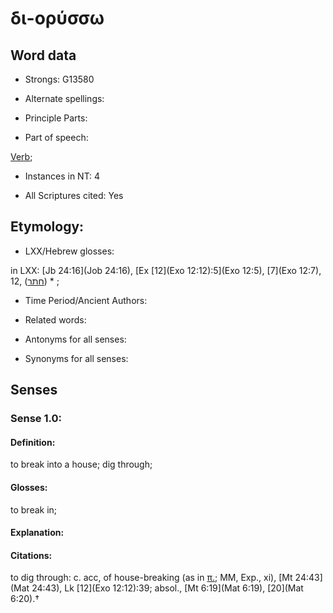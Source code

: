 # δι-ορύσσω 

<!-- Status: S2=NeedsFinalCheck -->
<!-- Lexica used for edits:   -->

## Word data

* Strongs: G13580

* Alternate spellings:



* Principle Parts: 


* Part of speech: 

[Verb](http://ugg.readthedocs.io/en/latest/verb.html); 

* Instances in NT: 4

* All Scriptures cited: Yes

## Etymology: 


* LXX/Hebrew glosses: 

in LXX: [Jb 24:16](Job 24:16), [Ex [12](Exo 12:12):5](Exo 12:5), [7](Exo 12:7), 12, ([חתר](//en-uhl/H2864)) * ;

* Time Period/Ancient Authors: 


* Related words: 

* Antonyms for all senses:

* Synonyms for all senses: 


## Senses 


### Sense  1.0: 

#### Definition: 

to break into a house; dig through; 

#### Glosses: 

to break in; 

#### Explanation: 


#### Citations: 

to dig through: c. acc, of house-breaking (as in [π.](); MM, Exp., xi), [Mt 24:43](Mat 24:43), Lk [12](Exo 12:12):39; absol., [Mt 6:19](Mat 6:19), [20](Mat 6:20).†
